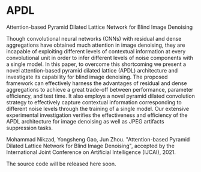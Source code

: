 # APDL
Attention-based Pyramid Dilated Lattice Network for Blind Image Denoising

Though convolutional neural networks (CNNs) with residual and dense aggregations have obtained much attention in image denoising, they are incapable of exploiting different levels of contextual information at every convolutional unit in order to infer different levels of noise components with a single model. In this paper, to overcome this shortcoming we present a novel attention-based pyramid dilated lattice (APDL) architecture and investigate its capability for blind image denoising. The proposed framework can effectively harness the advantages of residual and dense aggregations to achieve a great trade-off between performance, parameter efficiency, and test time. It also employs a novel pyramid dilated convolution strategy to effectively capture contextual information corresponding to different noise levels through the training of a single model. Our extensive experimental investigation verifies the effectiveness and efficiency of the APDL architecture for image denoising as well as JPEG artifacts suppression tasks.

Mohammad Nikzad, Yongsheng Gao, Jun Zhou. "Attention-based Pyramid Dilated Lattice Network for Blind Image Denoising", accepted by the International Joint Conference on Artificial Intelligence (IJCAI), 2021.

The source code will be released here soon.
